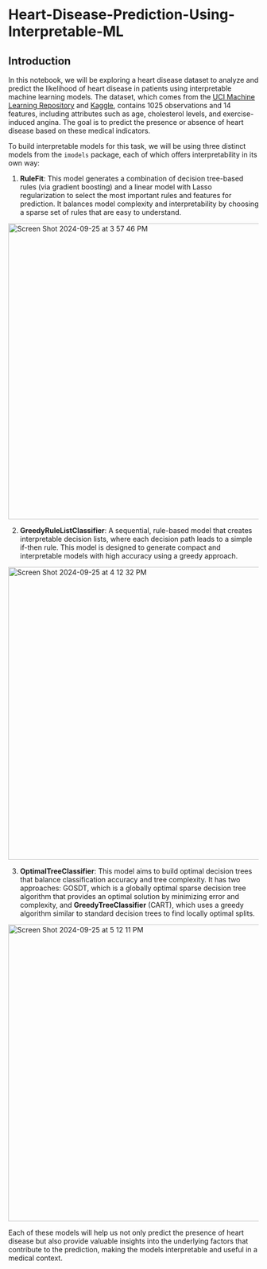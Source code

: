 # Heart-Disease-Prediction-Using-Interpretable-ML

## Introduction

In this notebook, we will be exploring a heart disease dataset to analyze and predict the likelihood of heart disease in patients using interpretable machine learning models. The dataset, which comes from the [UCI Machine Learning Repository](https://archive.ics.uci.edu/dataset/45/heart+disease) and [Kaggle](https://www.kaggle.com/datasets/ketangangal/heart-disease-dataset-uci), contains 1025 observations and 14 features, including attributes such as age, cholesterol levels, and exercise-induced angina. The goal is to predict the presence or absence of heart disease based on these medical indicators.

To build interpretable models for this task, we will be using three distinct models from the `imodels` package, each of which offers interpretability in its own way:
1. **RuleFit**: This model generates a combination of decision tree-based rules (via gradient boosting) and a linear model with Lasso regularization to select the most important rules and features for prediction. It balances model complexity and interpretability by choosing a sparse set of rules that are easy to understand.

<img width="595" alt="Screen Shot 2024-09-25 at 3 57 46 PM" src="https://github.com/user-attachments/assets/95592965-28ec-47cb-8b8b-a14d25914ab3">
   
2. **GreedyRuleListClassifier**: A sequential, rule-based model that creates interpretable decision lists, where each decision path leads to a simple if-then rule. This model is designed to generate compact and interpretable models with high accuracy using a greedy approach.

<img width="589" alt="Screen Shot 2024-09-25 at 4 12 32 PM" src="https://github.com/user-attachments/assets/b550d577-1324-4c67-8f05-cfee8643a07e">

3. **OptimalTreeClassifier**: This model aims to build optimal decision trees that balance classification accuracy and tree complexity. It has two approaches: GOSDT, which is a globally optimal sparse decision tree algorithm that provides an optimal solution by minimizing error and complexity, and **GreedyTreeClassifier** (CART), which uses a greedy algorithm similar to standard decision trees to find locally optimal splits.

<img width="597" alt="Screen Shot 2024-09-25 at 5 12 11 PM" src="https://github.com/user-attachments/assets/cd8b9c06-f850-4658-bd0a-6c4fd2881b20">

Each of these models will help us not only predict the presence of heart disease but also provide valuable insights into the underlying factors that contribute to the prediction, making the models interpretable and useful in a medical context.
